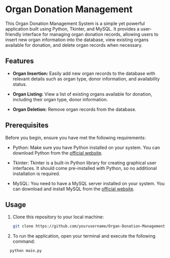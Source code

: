 # Organ Donation Management

This Organ Donation Management System is a simple yet powerful application built using Python, Tkinter, and MySQL. It provides a user-friendly interface for managing organ donation records, allowing users to insert new organ information into the database, view existing organs available for donation, and delete organ records when necessary.

## Features

- **Organ Insertion:** Easily add new organ records to the database with relevant details such as organ type, donor information, and availability status.

- **Organ Listing:** View a list of existing organs available for donation, including their organ type, donor information.

- **Organ Deletion:** Remove organ records from the database.

## Prerequisites

Before you begin, ensure you have met the following requirements:

- Python: Make sure you have Python installed on your system. You can download Python from the [official website](https://www.python.org/downloads/).

- Tkinter: Tkinter is a built-in Python library for creating graphical user interfaces. It should come pre-installed with Python, so no additional installation is required.

- MySQL: You need to have a MySQL server installed on your system. You can download and install MySQL from the [official website](https://dev.mysql.com/downloads/).

## Usage

1. Clone this repository to your local machine:

   ```bash
   git clone https://github.com/yourusername/Organ-Donation-Management.git
   ```
2. To run the application, open your terminal and execute the following command:

  ```bash
    python main.py
  ```

